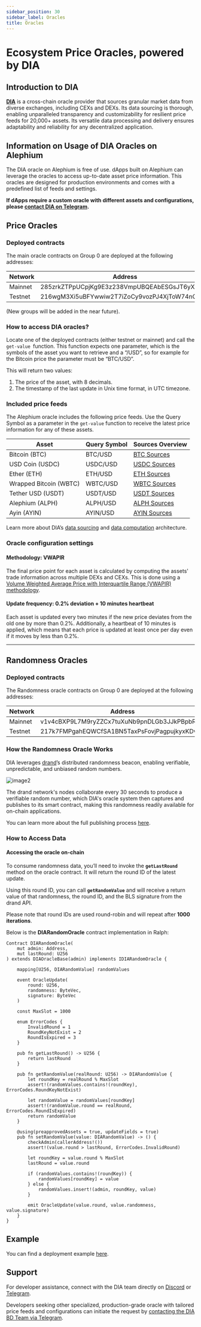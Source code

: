 ```yaml
---
sidebar_position: 30
sidebar_label: Oracles
title: Oracles
---
```


# Ecosystem Price Oracles, powered by DIA

## Introduction to DIA 

**[DIA](https://diadata.org/)** is a cross-chain oracle provider that sources granular market data from diverse exchanges, including CEXs and DEXs. Its data sourcing is thorough, enabling unparalleled transparency and customizability for resilient price feeds for 20,000+ assets. Its versatile data processing and delivery ensures adaptability and reliability for any decentralized application.

## Information on Usage of DIA Oracles on Alephium

The DIA oracle on Alephium is free of use. dApps built on Alephium can leverage the oracles to access up-to-date asset price information. This oracles are designed for production environments and comes with a predefined list of feeds and settings.

**If dApps require a custom oracle with different assets and configurations, please [contact DIA on Telegram](https://t.me/diabdteam).**

## Price Oracles

### Deployed contracts

The main oracle contracts on Group 0 are deployed at the following addresses: 

Network    | Address
-----------|--------------------------------------------------------------
Mainnet    | 285zrkZTPpUCpjKg9E3z238VmpUBQEAbESGsJT6yX7Rod
Testnet    | 216wgM3Xi5uBFYwwiw2T7iZoCy9vozPJ4XjToW74nQjbV


(New groups will be added in the near future).

### How to access DIA oracles?

Locate one of the deployed contracts (either testnet or mainnet) and call the `get-value `function. This function expects one parameter, which is the symbols of the asset you want to retrieve and a “/USD”, so for example for the Bitcoin price the parameter must be “BTC/USD”.

This will return two values:

1. The price of the asset, with 8 decimals.
2. The timestamp of the last update in Unix time format, in UTC timezone.

### Included price feeds

The Alephium oracle includes the following price feeds. Use the Query Symbol as a parameter in the `get-value` function to receive the latest price information for any of these assets.

| Asset | Query Symbol | Sources Overview |
| ----------- | ----------- | ------|
| Bitcoin (BTC) | BTC/USD | [BTC Sources](https://www.diadata.org/app/price/asset/Bitcoin/0x0000000000000000000000000000000000000000/) |
| USD Coin (USDC) | USDC/USD | [USDC Sources](https://www.diadata.org/app/price/asset/Ethereum/0xA0b86991c6218b36c1d19D4a2e9Eb0cE3606eB48/) |
| Ether (ETH) | ETH/USD | [ETH Sources](https://www.diadata.org/app/price/asset/Ethereum/0x0000000000000000000000000000000000000000/) |
| Wrapped Bitcoin (WBTC) | WBTC/USD | [WBTC Sources](https://www.diadata.org/app/price/asset/Ethereum/0x2260FAC5E5542a773Aa44fBCfeDf7C193bc2C599/) |
| Tether USD (USDT) | USDT/USD | [USDT Sources](https://www.diadata.org/app/price/asset/Ethereum/0xdAC17F958D2ee523a2206206994597C13D831ec7/) |
| Alephium (ALPH) | ALPH/USD | [ALPH Sources](https://www.diadata.org/app/price/asset/Alephium/tgx7VNFoP9DJiFMFgXXtafQZkUvyEdDHT9ryamHJYrjq/) |
| Ayin (AYIN) | AYIN/USD | [AYIN Sources](https://www.diadata.org/app/price/asset/Alephium/vT49PY8ksoUL6NcXiZ1t2wAmC7tTPRfFfER8n3UCLvXy/) |

Learn more about DIA’s [data sourcing](https://docs.diadata.org/introduction/dia-technical-structure/data-sourcing) and [data computation](https://docs.diadata.org/introduction/dia-technical-structure/data-computation) architecture.


### Oracle configuration settings

#### Methodology: VWAPIR

The final price point for each asset is calculated by computing the assets' trade information across multiple DEXs and CEXs. This is done using a [Volume Weighted Average Price with Interquartile Range (VWAPIR) methodology](https://docs.diadata.org/products/token-price-feeds/exchangeprices/vwapir-volume-weighted-average-price-with-interquartile-range-filter).

#### Update frequency: 0.2% deviation + 10 minutes heartbeat

Each asset is updated every two minutes if the new price deviates from the old one by more than 0.2%. Additionally, a heartbeat of 10 minutes is applied, which means that each price is updated at least once per day even if it moves by less than 0.2%.

---

## Randomness Oracles

### Deployed contracts

The Randomness oracle contracts on Group 0 are deployed at the following addresses: 

Network    | Address
-----------|--------------------------------------------------------------
Mainnet    | v1v4cBXP9L7M9ryZZCx7tuXuNb9pnDLGb3JJkPBpbR1Z
Testnet    | 217k7FMPgahEQWCfSA1BN5TaxPsFovjPagpujkyxKDvS3

### How the Randomness Oracle Works

DIA leverages [drand](https://drand.love/)’s distributed randomness beacon, enabling verifiable, unpredictable, and unbiased random numbers.

![image2](https://github.com/user-attachments/assets/85485b42-4216-41c4-baf9-bc8ad43b8425)

The drand network's nodes collaborate every 30 seconds to produce a verifiable random number, which DIA's oracle system then captures and publishes to its smart contract, making this randomness readily available for on-chain applications. 

You can learn more about the full publishing process [here](https://docs.diadata.org/use-nexus-product/readme/randomness-oracle/data-source#on-chain-publishing-process).

### How to Access Data  

#### Accessing the oracle on-chain  

To consume randomness data, you’ll need to invoke the **`getLastRound`** method on the oracle contract. It will return the round ID of the latest update.  

Using this round ID, you can call **`getRandomValue`** and will receive a return value of that randomness, the round ID, and the BLS signature from the drand API.  

Please note that round IDs are used round-robin and will repeat after **1000 iterations**.  

Below is the **DIARandomOracle** contract implementation in Ralph:  

```  
Contract DIARandomOracle(
    mut admin: Address,
    mut lastRound: U256
) extends DIAOracleBase(admin) implements IDIARandomOracle {

    mapping[U256, DIARandomValue] randomValues

    event OracleUpdate(
        round: U256,
        randomness: ByteVec,
        signature: ByteVec
    )

    const MaxSlot = 1000

    enum ErrorCodes {
        InvalidRound = 1
        RoundKeyNotExist = 2
        RoundIsExpired = 3
    }

    pub fn getLastRound() -> U256 {
        return lastRound
    }

    pub fn getRandomValue(realRound: U256) -> DIARandomValue {
        let roundKey = realRound % MaxSlot
        assert!(randomValues.contains!(roundKey), ErrorCodes.RoundKeyNotExist)

        let randomValue = randomValues[roundKey]
        assert!(randomValue.round == realRound, ErrorCodes.RoundIsExpired)
        return randomValue
    }

    @using(preapprovedAssets = true, updateFields = true)
    pub fn setRandomValue(value: DIARandomValue) -> () {
        checkAdmin(callerAddress!())
        assert!(value.round > lastRound, ErrorCodes.InvalidRound)
 
        let roundKey = value.round % MaxSlot
        lastRound = value.round

        if (randomValues.contains!(roundKey)) {
            randomValues[roundKey] = value
        } else {
            randomValues.insert!(admin, roundKey, value)
        }

        emit OracleUpdate(value.round, value.randomness, value.signature)
    }
}
```


## Example

You can find a deployment example [here](https://github.com/alephium/ralph-example/tree/master/call-oracle/contracts).

## Support

For developer assistance, connect with the DIA team directly on [Discord](https://discord.gg/ZvGjVY5uvs) or [Telegram](https://t.me/diadata_org).

Developers seeking other specialized, production-grade oracle with tailored price feeds and configurations can initiate the request by [contacting the DIA BD Team via Telegram](https://t.me/diabdteam).
